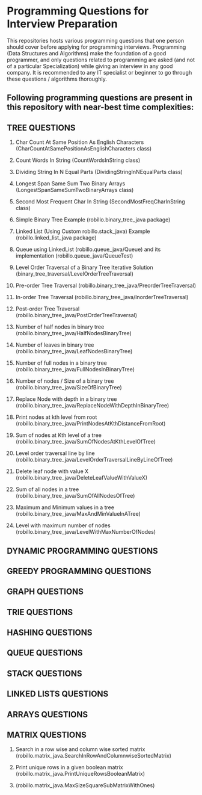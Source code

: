 # Programming Questions for Interview Preparation

This repositories hosts various programming questions that one person should cover before applying for programming interviews. Programming (Data Structures and Algorithms) make the foundation of a good programmer, and only questions related to programming are asked (and not of a particular Specialization) while giving an interview in any good company. It is recommended to any IT specialist or beginner to go through these questions / algorithms thoroughly.

## Following programming questions are present in this repository with near-best time complexities:

## TREE QUESTIONS

1. Char Count At Same Position As English Characters
  (CharCountAtSamePositionAsEnglishCharacters class)
  
2. Count Words In String 
  (CountWordsInString class)
  
3. Dividing String In N Equal Parts 
  (DividingStringInNEqualParts class)
  
4. Longest Span Same Sum Two Binary Arrays 
  (LongestSpanSameSumTwoBinaryArrays class)
  
5. Second Most Frequent Char In String 
  (SecondMostFreqCharInString class)
  
6. Simple Binary Tree Example 
  (robillo.binary_tree_java package)
  
7. Linked List 
  (Using Custom robillo.stack_java)
  Example 
  (robillo.linked_list_java package)
  
8. Queue using LinkedList (robillo.queue_java/Queue)
   and its implementation (robillo.queue_java/QueueTest)
   
9. Level Order Traversal of a Binary Tree Iterative Solution 
   (binary_tree_traversal/LevelOrderTreeTraversal)
   
10. Pre-order Tree Traversal 
    (robillo.binary_tree_java/PreorderTreeTraversal)
    
11. In-order Tree Traversal 
    (robillo.binary_tree_java/InorderTreeTraversal)
    
12. Post-order Tree Traversal 
    (robillo.binary_tree_java/PostOrderTreeTraversal)
    
13. Number of half nodes in binary tree 
    (robillo.binary_tree_java/HalfNodesBinaryTree)
    
14. Number of leaves in binary tree 
    (robillo.binary_tree_java/LeafNodesBinaryTree)
    
15. Number of full nodes in a binary tree 
    (robillo.binary_tree_java/FullNodesInBinaryTree)
    
16. Number of nodes / Size of a binary tree 
    (robillo.binary_tree_java/SizeOfBinaryTree)
    
17. Replace Node with depth in a binary tree 
    (robillo.binary_tree_java/ReplaceNodeWithDepthInBinaryTree)
    
18. Print nodes at kth level from root 
    (robillo.binary_tree_java/PrintNodesAtKthDistanceFromRoot)
    
19. Sum of nodes at Kth level of a tree 
    (robillo.binary_tree_java/SumOfNodesAtKthLevelOfTree)
    
20. Level order traversal line by line 
    (robillo.binary_tree_java/LevelOrderTraversalLineByLineOfTree)
    
21. Delete leaf node with value X 
    (robillo.binary_tree_java/DeleteLeafValueWithValueX)
    
22. Sum of all nodes in a tree 
    (robillo.binary_tree_java/SumOfAllNodesOfTree)
    
23. Maximum and Minimum values in a tree 
    (robillo.binary_tree_java/MaxAndMinValueInATree)
    
24. Level with maximum number of nodes 
    (robillo.binary_tree_java/LevelWithMaxNumberOfNodes)
    
## DYNAMIC PROGRAMMING QUESTIONS

## GREEDY PROGRAMMING QUESTIONS

## GRAPH QUESTIONS

## TRIE QUESTIONS

## HASHING QUESTIONS

## QUEUE QUESTIONS

## STACK QUESTIONS

## LINKED LISTS QUESTIONS

## ARRAYS QUESTIONS

## MATRIX QUESTIONS

1. Search in a row wise and column wise sorted matrix
   (robillo.matrix_java.SearchInRowAndColumnwiseSortedMatrix)
   
2. Print unique rows in a given boolean matrix
   (robillo.matrix_java.PrintUniqueRowsBooleanMatrix)
   
3. (robillo.matrix_java.MaxSizeSquareSubMatrixWithOnes)
